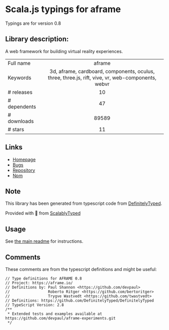 
# Scala.js typings for aframe

Typings are for version 0.8

## Library description:
A web framework for building virtual reality experiences.

|                    |                 |
| ------------------ | :-------------: |
| Full name          | aframe |
| Keywords           | 3d, aframe, cardboard, components, oculus, three, three.js, rift, vive, vr, web-components, webvr |
| # releases         | 10 |
| # dependents       | 47 |
| # downloads        | 89589 |
| # stars            | 11 |

## Links
- [Homepage](https://aframe.io/)
- [Bugs](https://github.com/aframevr/aframe/issues)
- [Repository](https://github.com/aframevr/aframe)
- [Npm](https://www.npmjs.com/package/aframe)
    


## Note
This library has been generated from typescript code from [DefinitelyTyped](https://definitelytyped.org).

Provided with :purple_heart: from [ScalablyTyped](https://github.com/oyvindberg/ScalablyTyped)

## Usage
See [the main readme](../../readme.md) for instructions.

## Comments

These comments are from the typescript definitions and might be useful:
```
// Type definitions for AFRAME 0.8
// Project: https://aframe.io/
// Definitions by: Paul Shannon <https://github.com/devpaul>
//                 Roberto Ritger <https://github.com/bertoritger>
//                 Trygve Wastvedt <https://github.com/twastvedt>
// Definitions: https://github.com/DefinitelyTyped/DefinitelyTyped
// TypeScript Version: 2.8
/**
 * Extended tests and examples available at https://github.com/devpaul/aframe-experiments.git
 */


```

